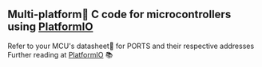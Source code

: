 ## Multi-platform:100: C code for microcontrollers using [PlatformIO](https://platformio.org/)
Refer to your MCU's datasheet:page_facing_up: for PORTS and their respective addresses   
Further reading at [PlatformIO](https://platformio.org/) :books:
